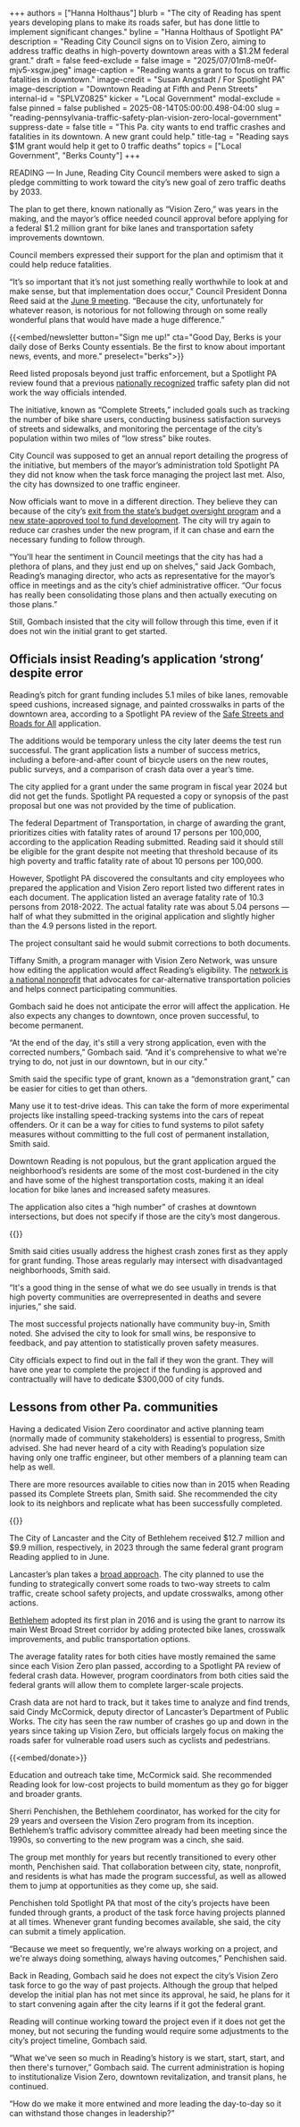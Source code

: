 +++
authors = ["Hanna Holthaus"]
blurb = "The city of Reading has spent years developing plans to make its roads safer, but has done little to implement significant changes."
byline = "Hanna Holthaus of Spotlight PA"
description = "Reading City Council signs on to Vision Zero, aiming to address traffic deaths in high-poverty downtown areas with a $1.2M federal grant."
draft = false
feed-exclude = false
image = "2025/07/01m8-me0f-mjv5-xsgw.jpeg"
image-caption = "Reading wants a grant to focus on traffic fatalities in downtown."
image-credit = "Susan Angstadt / For Spotlight PA"
image-description = "Downtown Reading at Fifth and Penn Streets"
internal-id = "SPLVZ0825"
kicker = "Local Government"
modal-exclude = false
pinned = false
published = 2025-08-14T05:00:00.498-04:00
slug = "reading-pennsylvania-traffic-safety-plan-vision-zero-local-government"
suppress-date = false
title = "This Pa. city wants to end traffic crashes and fatalities in its downtown. A new grant could help."
title-tag = "Reading says $1M grant would help it get to 0 traffic deaths"
topics = ["Local Government", "Berks County"]
+++

READING — In June, Reading City Council members were asked to sign a pledge committing to work toward the city’s new goal of zero traffic deaths by 2033.

The plan to get there, known nationally as “Vision Zero,” was years in the making, and the mayor’s office needed council approval before applying for a federal $1.2 million grant for bike lanes and transportation safety improvements downtown.

Council members expressed their support for the plan and optimism that it could help reduce fatalities.

“It’s so important that it’s not just something really worthwhile to look at and make sense, but that implementation does occur,” Council President Donna Reed said at the <a href="https://www.bctv.org/video/city-council-committee-of-the-whole-meeting-6-9-25-city-of-reading-pa/">June 9 meeting</a>. “Because the city, unfortunately for whatever reason, is notorious for not following through on some really wonderful plans that would have made a huge difference.”

{{<embed/newsletter button="Sign me up!" cta="Good Day, Berks is your daily dose of Berks County essentials. Be the first to know about important news, events, and more." preselect="berks">}}

Reed listed proposals beyond just traffic enforcement, but a Spotlight PA review found that a previous <a href="https://whyy.org/articles/reading-receives-national-recognition-for-complete-streets-policy/">nationally recognized</a> traffic safety plan did not work the way officials intended.

The initiative, known as “Complete Streets,” included goals such as tracking the number of bike share users, conducting business satisfaction surveys of streets and sidewalks, and monitoring the percentage of the city’s population within two miles of “low stress” bike routes.

City Council was supposed to get an annual report detailing the progress of the initiative, but members of the mayor’s administration told Spotlight PA they did not know when the task force managing the project last met. Also, the city has downsized to one traffic engineer.

Now officials want to move in a different direction. They believe they can because of the city’s <a href="https://www.wfmz.com/news/area/berks/reading-drops-act-47-financially-distressed-status/article_777affbc-037d-11ed-ae66-5b423402c996.html">exit from the state’s budget oversight program</a> and a <a href="https://www.readingeagle.com/2024/12/31/pa-approves-revitalization-zone-for-reading/">new state-approved tool to fund development</a>. The city will try again to reduce car crashes under the new program, if it can chase and earn the necessary funding to follow through.

“You&#39;ll hear the sentiment in Council meetings that the city has had a plethora of plans, and they just end up on shelves,” said Jack Gombach, Reading’s managing director, who acts as representative for the mayor’s office in meetings and as the city’s chief administrative officer. “Our focus has really been consolidating those plans and then actually executing on those plans.”

Still, Gombach insisted that the city will follow through this time, even if it does not win the initial grant to get started.

## Officials insist Reading’s application ‘strong’ despite error

Reading’s pitch for grant funding includes 5.1 miles of bike lanes, removable speed cushions, increased signage, and painted crosswalks in parts of the downtown area, according to a Spotlight PA review of the <a href="https://www.transportation.gov/grants/SS4A">Safe Streets and Roads for All</a> application.

The additions would be temporary unless the city later deems the test run successful. The grant application lists a number of success metrics, including a before-and-after count of bicycle users on the new routes, public surveys, and a comparison of crash data over a year’s time.

The city applied for a grant under the same program in fiscal year 2024 but did not get the funds. Spotlight PA requested a copy or synopsis of the past proposal but one was not provided by the time of publication.

The federal Department of Transportation, in charge of awarding the grant, prioritizes cities with fatality rates of around 17 persons per 100,000, according to the application Reading submitted. Reading said it should still be eligible for the grant despite not meeting that threshold because of its high poverty and traffic fatality rate of about 10 persons per 100,000.

However, Spotlight PA discovered the consultants and city employees who prepared the application and Vision Zero report listed two different rates in each document. The application listed an average fatality rate of 10.3 persons from 2018-2022. The actual fatality rate was about 5.04 persons — half of what they submitted in the original application and slightly higher than the 4.9 persons listed in the report.

The project consultant said he would submit corrections to both documents.

Tiffany Smith, a program manager with Vision Zero Network, was unsure how editing the application would affect Reading’s eligibility. The <a href="https://visionzeronetwork.org/about/vision-zero-network/">network is a national nonprofit</a> that advocates for car-alternative transportation policies and helps connect participating communities.

Gombach said he does not anticipate the error will affect the application. He also expects any changes to downtown, once proven successful, to become permanent.

“At the end of the day, it&#39;s still a very strong application, even with the corrected numbers,” Gombach said. “And it&#39;s comprehensive to what we&#39;re trying to do, not just in our downtown, but in our city.”

Smith said the specific type of grant, known as a “demonstration grant,” can be easier for cities to get than others.

Many use it to test-drive ideas. This can take the form of more experimental projects like installing speed-tracking systems into the cars of repeat offenders. Or it can be a way for cities to fund systems to pilot safety measures without committing to the full cost of permanent installation, Smith said.

Downtown Reading is not populous, but the grant application argued the neighborhood’s residents are some of the most cost-burdened in the city and have some of the highest transportation costs, making it an ideal location for bike lanes and increased safety measures.

The application also cites a “high number” of crashes at downtown intersections, but does not specify if those are the city’s most dangerous.

{{<picture src="2025/08/01m9-sdvb-g7s7-kn81.png" width-ratio="1728" height-ratio="2304" description="Heat map of Reading crashes over time" caption="Vehicular crashes in Reading, 2020-24" credit="Hanna Holthaus / Spotlight PA">}}

Smith said cities usually address the highest crash zones first as they apply for grant funding. Those areas regularly may intersect with disadvantaged neighborhoods, Smith said.

“It&#39;s a good thing in the sense of what we do see usually in trends is that high poverty communities are overrepresented in deaths and severe injuries,” she said.

The most successful projects nationally have community buy-in, Smith noted. She advised the city to look for small wins, be responsive to feedback, and pay attention to statistically proven safety measures.

City officials expect to find out in the fall if they won the grant. They will have one year to complete the project if the funding is approved and contractually will have to dedicate $300,000 of city funds.

## Lessons from other Pa. communities

Having a dedicated Vision Zero coordinator and active planning team (normally made of community stakeholders) is essential to progress, Smith advised. She had never heard of a city with Reading’s population size having only one traffic engineer, but other members of a planning team can help as well.

There are more resources available to cities now than in 2015 when Reading passed its Complete Streets plan, Smith said. She recommended the city look to its neighbors and replicate what has been successfully completed.

{{<datawrapper src="https://datawrapper.dwcdn.net/Ce7ZH/4/" height="298" >}}

The City of Lancaster and the City of Bethlehem received $12.7 million and $9.9 million, respectively, in 2023 through the same federal grant program Reading applied to in June.

Lancaster’s plan takes a <a href="https://www.cityoflancasterpa.gov/blog/city-of-lancaster-celebrates-12-7-million-safe-streets-for-all-grant/">broad approach</a>. The city planned to use the funding to strategically convert some roads to two-way streets to calm traffic, create school safety projects, and update crosswalks, among other actions.

<a href="https://www.lehighvalleynews.com/bethlehem/nearly-10m-incoming-for-one-of-the-busiest-corridors-in-the-lehigh-valley">Bethlehem</a> adopted its first plan in 2016 and is using the grant to narrow its main West Broad Street corridor by adding protected bike lanes, crosswalk improvements, and public transportation options.

The average fatality rates for both cities have mostly remained the same since each Vision Zero plan passed, according to a Spotlight PA review of federal crash data. However, program coordinators from both cities said the federal grants will allow them to complete larger-scale projects.

Crash data are not hard to track, but it takes time to analyze and find trends, said Cindy McCormick, deputy director of Lancaster’s Department of Public Works. The city has seen the raw number of crashes go up and down in the years since taking up Vision Zero, but officials largely focus on making the roads safer for vulnerable road users such as cyclists and pedestrians.

{{<embed/donate>}}

Education and outreach take time, McCormick said. She recommended Reading look for low-cost projects to build momentum as they go for bigger and broader grants.

Sherri Penchishen, the Bethlehem coordinator, has worked for the city for 29 years and overseen the Vision Zero program from its inception. Bethlehem’s traffic advisory committee already had been meeting since the 1990s, so converting to the new program was a cinch, she said.

The group met monthly for years but recently transitioned to every other month, Penchishen said. That collaboration between city, state, nonprofit, and residents is what has made the program successful, as well as allowed them to jump at opportunities as they come up, she said.

Penchishen told Spotlight PA that most of the city’s projects have been funded through grants, a product of the task force having projects planned at all times. Whenever grant funding becomes available, she said, the city can submit a timely application.

“Because we meet so frequently, we&#39;re always working on a project, and we&#39;re always doing something, always having outcomes,” Penchishen said.

Back in Reading, Gombach said he does not expect the city’s Vision Zero task force to go the way of past projects. Although the group that helped develop the initial plan has not met since its approval, he said, he plans for it to start convening again after the city learns if it got the federal grant.

Reading will continue working toward the project even if it does not get the money, but not securing the funding would require some adjustments to the city’s project timeline, Gombach said.

“What we&#39;ve seen so much in Reading’s history is we start, start, start, and then there&#39;s turnover,” Gombach said. The current administration is hoping to institutionalize Vision Zero, downtown revitalization, and transit plans, he continued.

“How do we make it more entwined and more leading the day-to-day so it can withstand those changes in leadership?”<strong></strong>
